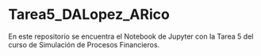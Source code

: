 # Tarea5_DALopez_ARico
En este repositorio se encuentra el Notebook de Jupyter con la Tarea 5 del curso de Simulación de Procesos Financieros.
